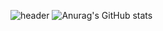 ![header](https://capsule-render.vercel.app/api?type=soft&color=auto&customColorList=3&height=200&section=header&text=KOJUHEE's%20Github&fontSize=50)
![Anurag's GitHub stats](https://github-readme-stats.vercel.app/api?username=162flower&show_icons=true&theme=ambient_gradient)

<!--
**162flower/162flower** is a ✨ _special_ ✨ repository because its `README.md` (this file) appears on your GitHub profile.

Here are some ideas to get you started:

- 🔭 I’m currently working on ...
- 🌱 I’m currently learning ...
- 👯 I’m looking to collaborate on ...
- 🤔 I’m looking for help with ...
- 💬 Ask me about ...
- 📫 How to reach me: ...
- 😄 Pronouns: ...
- ⚡ Fun fact: ...
-->
